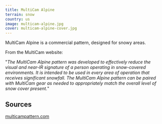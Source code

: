 ```yaml
---
title: MultiCam Alpine
terrain: snow
country: us
image: multicam-alpine.jpg
cover: multicam-alpine-cover.jpg
---
```

MultiCam Alpine is a commercial pattern, designed for snowy areas.

From the MultiCam website:

"*The MultiCam Alpine pattern was developed to effectively reduce the visual and near-IR signature of a person operating in snow-covered environments. It is intended to be used in every area of operation that receives significant snowfall. The MultiCam Alpine pattern can be paired with MultiCam gear as needed to appropriately match the overall level of snow cover present.*"

Sources
-------
[multicampattern.com](http://multicampattern.com)

